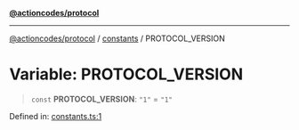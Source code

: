 [**@actioncodes/protocol**](../../README.md)

***

[@actioncodes/protocol](../../modules.md) / [constants](../README.md) / PROTOCOL\_VERSION

# Variable: PROTOCOL\_VERSION

> `const` **PROTOCOL\_VERSION**: `"1"` = `"1"`

Defined in: [constants.ts:1](https://github.com/otaprotocol/actioncodes/blob/007a9e0d8a0303f8bd7d2ee1ee5ee3e0ff8d987c/src/constants.ts#L1)
